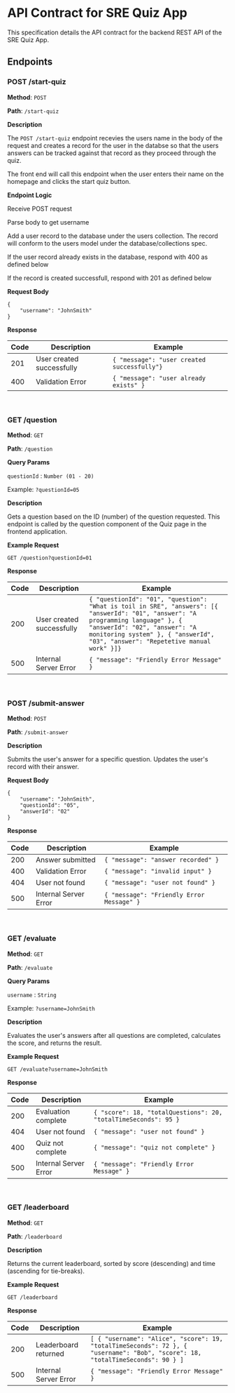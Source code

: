 # API Contract for SRE Quiz App

This specification details the API contract for the backend REST API of the SRE Quiz App.

## Endpoints

### POST /start-quiz

**Method**: `POST`

**Path**: `/start-quiz`

**Description**

The `POST /start-quiz` endpoint recevies the users name in the body of the request and creates a record for the user in the databse so that the users answers can be tracked against that record as they proceed through the quiz.

The front end will call this endpoint when the user enters their name on the homepage and clicks the start quiz button.

**Endpoint Logic**

Receive POST request

Parse body to get username

Add a user record to the database under the users collection. The record will conform to the users model under the database/collections spec.

If the user record already exists in the database, respond with 400 as defined below

If the record is created successfull, respond with 201 as defined below

**Request Body**

```
{
    "username": "JohnSmith"
}
```

**Response**

| Code | Description               | Example                                     |
| ---- | ------------------------- | ------------------------------------------- |
| 201  | User created successfully | `{ "message": "user created successfully"}` |
| 400  | Validation Error          | `{ "message": "user already exists" }`      |

<br>

### GET /question

**Method**: `GET`

**Path**: `/question`

**Query Params**

`questionId` : `Number (01 - 20)`

Example: `?questionId=05`

**Description**

Gets a question based on the ID (number) of the question requested.
This endpoint is called by the question component of the Quiz page in the frontend application.

**Example Request**

```
GET /question?questionId=01
```

**Response**

| Code | Description               | Example                                                                                                                                                                                                                                            |
| ---- | ------------------------- | -------------------------------------------------------------------------------------------------------------------------------------------------------------------------------------------------------------------------------------------------- |
| 200  | User created successfully | `{ "questionId": "01", "question": "What is toil in SRE", "answers": [{ "answerId": "01", "answer": "A programming language" }, { "answerId": "02", "answer": "A monitoring system" }, { "answerId", "03", "answer": "Repetetive manual work" }]}` |
| 500  | Internal Server Error     | `{ "message": "Friendly Error Message" }`                                                                                                                                                                                                          |

<br>

### POST /submit-answer

**Method**: `POST`

**Path**: `/submit-answer`

**Description**

Submits the user's answer for a specific question. Updates the user's record with their answer.

**Request Body**

```
{
    "username": "JohnSmith",
    "questionId": "05",
    "answerId": "02"
}
```

**Response**

| Code | Description           | Example                                   |
| ---- | --------------------- | ----------------------------------------- |
| 200  | Answer submitted      | `{ "message": "answer recorded" }`        |
| 400  | Validation Error      | `{ "message": "invalid input" }`          |
| 404  | User not found        | `{ "message": "user not found" }`         |
| 500  | Internal Server Error | `{ "message": "Friendly Error Message" }` |

<br>

### GET /evaluate

**Method**: `GET`

**Path**: `/evaluate`

**Query Params**

`username` : `String`

Example: `?username=JohnSmith`

**Description**

Evaluates the user's answers after all questions are completed, calculates the score, and returns the result.

**Example Request**

```
GET /evaluate?username=JohnSmith
```

**Response**

| Code | Description           | Example                                                         |
| ---- | --------------------- | --------------------------------------------------------------- |
| 200  | Evaluation complete   | `{ "score": 18, "totalQuestions": 20, "totalTimeSeconds": 95 }` |
| 404  | User not found        | `{ "message": "user not found" }`                               |
| 400  | Quiz not complete     | `{ "message": "quiz not complete" }`                            |
| 500  | Internal Server Error | `{ "message": "Friendly Error Message" }`                       |

<br>

### GET /leaderboard

**Method**: `GET`

**Path**: `/leaderboard`

**Description**

Returns the current leaderboard, sorted by score (descending) and time (ascending for tie-breaks).

**Example Request**

```
GET /leaderboard
```

**Response**

| Code | Description           | Example                                                                                                                        |
| ---- | --------------------- | ------------------------------------------------------------------------------------------------------------------------------ |
| 200  | Leaderboard returned  | `[ { "username": "Alice", "score": 19, "totalTimeSeconds": 72 }, { "username": "Bob", "score": 18, "totalTimeSeconds": 90 } ]` |
| 500  | Internal Server Error | `{ "message": "Friendly Error Message" }`                                                                                      |
